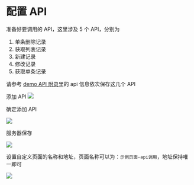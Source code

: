 # 配置 API
准备好要调用的 API，这里涉及 5 个 API，分别为
1. 单条删除记录
2. 获取列表记录
3. 新建记录
4. 修改记录
5. 获取单条记录

请参考 [demo API 附录](spec-demo-api.html)里的 api 信息依次保存这几个 API

添加 API
![](../../assets/img/tutorial-1/add-api-form.png)

确定添加 API

![](../../assets/img/tutorial-1/add-api-form-save-btn.png)

服务器保存

![](../../assets/img/tutorial-1/click-custompage-save-btn.png)

设置自定义页面的名称和地址，页面名称可以为：`示例页面-api调用`，地址保持唯一即可

![](../../assets/img/tutorial-1/custompage-save-form.png)
